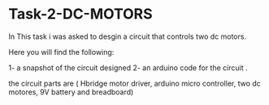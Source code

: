 # Task-2-DC-MOTORS

In This task i was asked to desgin a circuit that controls two dc motors.

Here you will find the following:

1- a snapshot of the circuit designed 
2- an arduino code for the circuit .

the circuit parts are ( Hbridge motor driver, arduino micro controller, two dc motores, 9V battery and breadboard)
